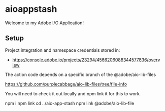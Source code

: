 # aioappstash

Welcome to my Adobe I/O Application!

## Setup

Project integration and namespace credentials stored in: 
- https://console.adobe.io/projects/23294/4566206088344577836/overview

The action code depends on a specific branch of the @adobe/aio-lib-files

  https://github.com/purplecabbage/aio-lib-files/tree/file-info

You will need to check it out locally and npm link it for this to work.

  npm i
  npm link
  cd ../aio-app-stash
  npm link @adobe/aio-lib-file

